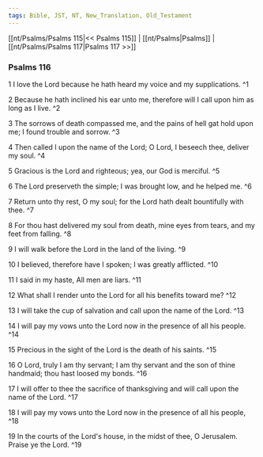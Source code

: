```yaml
---
tags: Bible, JST, NT, New_Translation, Old_Testament
---
```


[[nt/Psalms/Psalms 115|<< Psalms 115]] | [[nt/Psalms|Psalms]] | [[nt/Psalms/Psalms 117|Psalms 117 >>]]

### Psalms 116

1 I love the Lord because he hath heard my voice and my supplications.  ^1

2 Because he hath inclined his ear unto me, therefore will I call upon him as long as I live.  ^2

3 The sorrows of death compassed me, and the pains of hell gat hold upon me; I found trouble and sorrow.  ^3

4 Then called I upon the name of the Lord; O Lord, I beseech thee, deliver my soul.  ^4

5 Gracious is the Lord and righteous; yea, our God is merciful.  ^5

6 The Lord preserveth the simple; I was brought low, and he helped me.  ^6

7 Return unto thy rest, O my soul; for the Lord hath dealt bountifully with thee.  ^7

8 For thou hast delivered my soul from death, mine eyes from tears, and my feet from falling.  ^8

9 I will walk before the Lord in the land of the living.  ^9

10 I believed, therefore have I spoken; I was greatly afflicted.  ^10

11 I said in my haste, All men are liars.  ^11

12 What shall I render unto the Lord for all his benefits toward me?  ^12

13 I will take the cup of salvation and call upon the name of the Lord.  ^13

14 I will pay my vows unto the Lord now in the presence of all his people.  ^14

15 Precious in the sight of the Lord is the death of his saints.  ^15

16 O Lord, truly I am thy servant; I am thy servant and the son of thine handmaid; thou hast loosed my bonds.  ^16

17 I will offer to thee the sacrifice of thanksgiving and will call upon the name of the Lord.  ^17

18 I will pay my vows unto the Lord now in the presence of all his people,  ^18

19 In the courts of the Lord\'s house, in the midst of thee, O Jerusalem. Praise ye the Lord.  ^19

 
